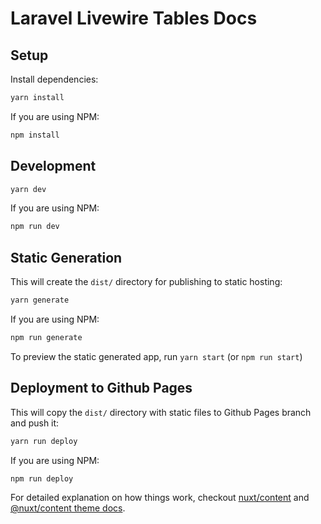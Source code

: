 # Laravel Livewire Tables Docs

## Setup

Install dependencies:

```bash
yarn install
```

If you are using NPM:

```bash
npm install
```

## Development

```bash
yarn dev
```

If you are using NPM:

```bash
npm run dev
```

## Static Generation

This will create the `dist/` directory for publishing to static hosting:

```bash
yarn generate
```

If you are using NPM:

```bash
npm run generate
```

To preview the static generated app, run `yarn start` (or `npm run start`)

## Deployment to Github Pages

This will copy the `dist/` directory with static files to Github Pages branch and push it:

```bash
yarn run deploy
```

If you are using NPM:

```bash
npm run deploy
```

For detailed explanation on how things work, checkout [nuxt/content](https://content.nuxtjs.org) and [@nuxt/content theme docs](https://content.nuxtjs.org/themes-docs).
